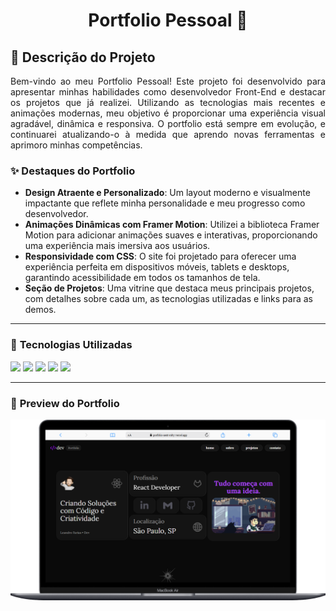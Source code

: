 <h1 align="center">Portfolio Pessoal 🚀</h1>

<h2>📜 Descrição do Projeto </h2>

<p align="justify">
Bem-vindo ao meu Portfolio Pessoal! 
Este projeto foi desenvolvido para apresentar minhas habilidades como desenvolvedor Front-End e destacar os projetos que já realizei. Utilizando as tecnologias mais recentes e animações modernas, meu objetivo é proporcionar uma experiência visual agradável, dinâmica e responsiva. O portfolio está sempre em evolução, e continuarei atualizando-o à medida que aprendo novas ferramentas e aprimoro minhas competências.
</p>

### ✨ **Destaques do Portfolio**

- **Design Atraente e Personalizado**: Um layout moderno e visualmente impactante que reflete minha personalidade e meu progresso como desenvolvedor.
- **Animações Dinâmicas com Framer Motion**: Utilizei a biblioteca Framer Motion para adicionar animações suaves e interativas, proporcionando uma experiência mais imersiva aos usuários.
- **Responsividade com CSS**: O site foi projetado para oferecer uma experiência perfeita em dispositivos móveis, tablets e desktops, garantindo acessibilidade em todos os tamanhos de tela.
- **Seção de Projetos**: Uma vitrine que destaca meus principais projetos, com detalhes sobre cada um, as tecnologias utilizadas e links para as demos.

---

### 🚀 **Tecnologias Utilizadas**

<div>
    <img src="https://img.shields.io/badge/Next.js-0c1014?style=for-the-badge&logo=next.js">
    <img src="https://img.shields.io/badge/React-0c1014?style=for-the-badge&logo=react">
    <img src="https://img.shields.io/badge/TS-0c1014?style=for-the-badge&logo=typescript">
    <img src="https://img.shields.io/badge/TailwindCSS-0c1014?style=for-the-badge&logo=tailwindcss">
    <img src="https://img.shields.io/badge/Framer_Motion-0c1014?style=for-the-badge&logo=framer">
</div>

---

### 📸 **Preview do Portfolio**

<img src="public/portfolio-macbook.png" alt="Demonstração do Portfolio">

